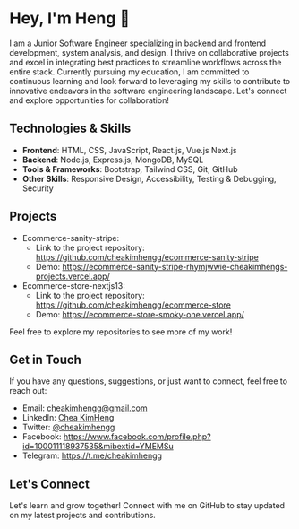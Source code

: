# Hey, I'm Heng 👋

I am a Junior Software Engineer specializing in backend and frontend development, system analysis, and design. I thrive on collaborative projects and excel in integrating best practices to streamline workflows across the entire stack. Currently pursuing my education, I am committed to continuous learning and look forward to leveraging my skills to contribute to innovative endeavors in the software engineering landscape. Let's connect and explore opportunities for collaboration!
  
## Technologies & Skills

- **Frontend**: HTML, CSS, JavaScript, React.js, Vue.js Next.js
- **Backend**: Node.js, Express.js, MongoDB, MySQL
- **Tools & Frameworks**: Bootstrap, Tailwind CSS, Git, GitHub
- **Other Skills**: Responsive Design, Accessibility, Testing & Debugging, Security

## Projects

- Ecommerce-sanity-stripe: 
  - Link to the project repository: https://github.com/cheakimhengg/ecommerce-sanity-stripe
  - Demo: https://ecommerce-sanity-stripe-rhymjwwie-cheakimhengs-projects.vercel.app/
- Ecommerce-store-nextjs13:
  - Link to the project repository: https://github.com/cheakimhengg/ecommerce-store
  - Demo: https://ecommerce-store-smoky-one.vercel.app/
    
Feel free to explore my repositories to see more of my work!

## Get in Touch

If you have any questions, suggestions, or just want to connect, feel free to reach out:

- Email: cheakimhengg@gmail.com
- LinkedIn: [Chea KimHeng](https://www.linkedin.com/in/chea-kimheng-b197452a2/)
- Twitter: [@cheakimhengg](https://twitter.com/cheakimhengg)
- Facebook: https://www.facebook.com/profile.php?id=100011118937535&mibextid=YMEMSu
- Telegram: https://t.me/cheakimhengg

## Let's Connect

Let's learn and grow together! Connect with me on GitHub to stay updated on my latest projects and contributions.



<!--
**cheakimhengg/cheakimhengg** is a ✨ _special_ ✨ repository because its `README.md` (this file) appears on your GitHub profile.

Here are some ideas to get you started:

- 🔭 I’m currently working on ...
- 🌱 I’m currently learning ...
- 👯 I’m looking to collaborate on ...
- 🤔 I’m looking for help with ...
- 💬 Ask me about ...
- 📫 How to reach me: ...
- 😄 Pronouns: ...
- ⚡ Fun fact: ...
-->
